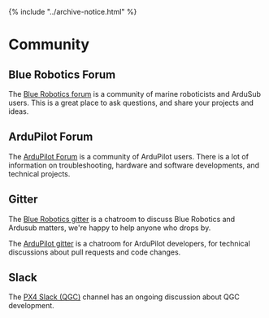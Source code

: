 {% include "../archive-notice.html" %}

# Community

## Blue Robotics Forum

The [Blue Robotics forum](http://discuss.bluerobotics.com/) is a community of marine roboticists and ArduSub users. This is a great place to ask questions, and share your projects and ideas.

## ArduPilot Forum

The [ArduPilot Forum](http://discuss.ardupilot.org/) is a community of ArduPilot users. There is a lot of information on troubleshooting, hardware and software developments, and technical projects.

## Gitter

The [Blue Robotics gitter](https://gitter.im/bluerobotics/discussion) is a chatroom to discuss Blue Robotics and Ardusub matters, we're happy to help anyone who drops by.

The [ArduPilot gitter](https://gitter.im/ArduPilot/ardupilot) is a chatroom for ArduPilot developers, for technical discussions about pull requests and code changes.

## Slack

The [PX4 Slack (QGC)](https://px4.slack.com/) channel has an ongoing discussion about QGC development.

